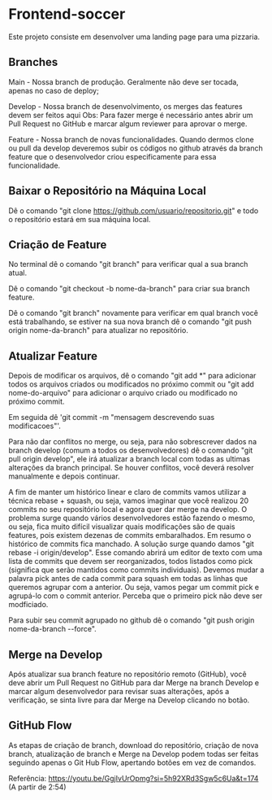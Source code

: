 # Frontend-soccer
Este projeto consiste em desenvolver uma landing page para uma pizzaria.

## Branches
 Main - Nossa branch de produção. Geralmente não deve ser tocada, apenas no caso de deploy;

 Develop - Nossa branch de desenvolvimento, os merges das features devem ser feitos aqui
 Obs: Para fazer merge é necessário antes abrir um Pull Request no GitHub e marcar algum reviewer para aprovar o merge.

 Feature - Nossa branch de novas funcionalidades. Quando dermos clone ou pull da develop deveremos subir os códigos no github através da branch feature que o desenvolvedor criou especificamente para essa funcionalidade.

## Baixar o Repositório na Máquina Local
Dê o comando "git clone https://github.com/usuario/repositorio.git" e todo o repositório estará em sua máquina local.

## Criação de Feature
No terminal dê o comando "git branch" para verificar qual a sua branch atual.

Dê o comando "git checkout -b nome-da-branch" para criar sua branch feature.

Dê o comando "git branch" novamente para verificar em qual branch você está trabalhando, se estiver na sua nova branch dê o comando "git push origin nome-da-branch" para atualizar no repositório.

## Atualizar Feature
Depois de modificar os arquivos, dê o comando "git add *" para adicionar todos os arquivos criados ou modificados no próximo commit ou "git add nome-do-arquivo" para adicionar o arquivo criado ou modificado no próximo commit. 

Em seguida dê 'git commit -m "mensagem descrevendo suas modificacoes"'.

Para não dar conflitos no merge, ou seja, para não sobrescrever dados na branch develop (comum a todos os desenvolvedores) dê o comando "git pull origin develop", ele irá atualizar a branch local com todas as ultimas alterações da branch principal. Se houver conflitos, você deverá resolver manualmente e depois continuar.

A fim de manter um histórico linear e claro de commits vamos utilizar a técnica rebase + squash, ou seja, vamos imaginar que você realizou 20 commits no seu repositório local e agora quer dar merge na develop. O problema surge quando vários desenvolvedores estão fazendo o mesmo, ou seja, fica muito difícil visualizar quais modificações são de quais features, pois existem dezenas de commits embaralhados. Em resumo o histórico de commits fica manchado. A solução surge quando damos "git rebase -i origin/develop". Esse comando abrirá um editor de texto com uma lista de commits que devem ser reorganizados, todos listados como pick (significa que serão mantidos como commits individuais). Devemos mudar a palavra pick antes de cada commit para squash em todas as linhas que queremos agrupar com a anterior. Ou seja, vamos pegar um commit pick e agrupá-lo com o commit anterior. Perceba que o primeiro pick não deve ser modficiado.

Para subir seu commit agrupado no github dê o comando "git push origin nome-da-branch --force".

## Merge na Develop
Após atualizar sua branch feature no repositório remoto (GitHub), você deve abrir um Pull Request no GitHub para dar Merge na branch Develop e marcar algum desenvolvedor para revisar suas alterações, após a verificação, se sinta livre para dar Merge na Develop clicando no botão.

## GitHub Flow
As etapas de criação de branch, download do repositório, criação de nova branch, atualização de branch e Merge na Develop podem todas ser feitas seguindo apenas o Git Hub Flow, apertando botões em vez de comandos.

Referência: https://youtu.be/GgjIvUrOpmg?si=5h92XRd3Sgw5c6Ua&t=174 (A partir de 2:54)
